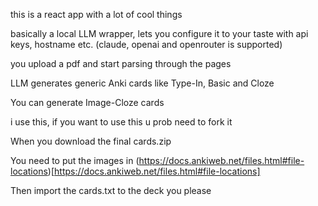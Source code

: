 this is a react app with a lot of cool things

basically a local LLM wrapper, lets you configure it to your taste with api keys, hostname etc. (claude, openai and openrouter is supported)

you upload a pdf and start parsing through the pages

LLM generates generic Anki cards like Type-In, Basic and Cloze

You can generate Image-Cloze cards

i use this, if you want to use this u prob need to fork it

When you download the final cards.zip

You need to put the images in (https://docs.ankiweb.net/files.html#file-locations)[https://docs.ankiweb.net/files.html#file-locations]

Then import the cards.txt to the deck you please
